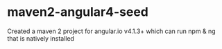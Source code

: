 # maven2-angular4-seed
Created a maven 2 project for angular.io v4.1.3+ which can run npm &amp; ng that is natively installed
